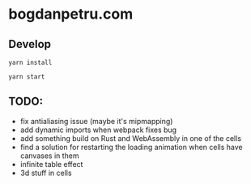 # bogdanpetru.com

## Develop

`yarn install`

`yarn start`

## TODO:

 - fix antialiasing issue (maybe it's mipmapping)
 - add dynamic imports when webpack fixes bug
 - add something build on Rust and WebAssembly in one of the cells
 - find a solution for restarting the loading animation when cells have canvases in them
 - infinite table effect
 - 3d stuff in cells